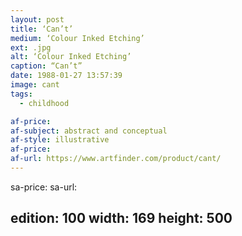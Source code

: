 ```yaml
---
layout: post
title: ‘Can’t’
medium: ‘Colour Inked Etching’
ext: .jpg
alt: ‘Colour Inked Etching’
caption: “Can’t”
date: 1988-01-27 13:57:39
image: cant
tags:
  - childhood

af-price:
af-subject: abstract and conceptual
af-style: illustrative
af-price:
af-url: https://www.artfinder.com/product/cant/
---
```



sa-price:
sa-url:

edition: 100
width: 169
height: 500
---

